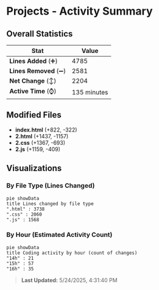 # Projects - Activity Summary 

## Overall Statistics

| Stat                   | Value                                                             |
| ---------------------- | ----------------------------------------------------------------- |
| **Lines Added** (➕)   | 4785                                          |
| **Lines Removed** (➖) | 2581                                        |
| **Net Change** (↕)    | 2204                |
| **Active Time** (⌚)   | 135 minutes |


## Modified Files
- **index.html** (+822, -322)
- **2.html** (+1437, -1157)
- **2.css** (+1367, -693)
- **2.js** (+1159, -409)

## Visualizations

### By File Type (Lines Changed)

```mermaid
pie showData
title Lines changed by file type
".html" : 3738
".css" : 2060
".js" : 1568
```

### By Hour (Estimated Activity Count)

```mermaid
pie showData
title Coding activity by hour (count of changes)
"14h" : 21
"15h" : 57
"16h" : 35
```


> **Last Updated:** 5/24/2025, 4:31:40 PM